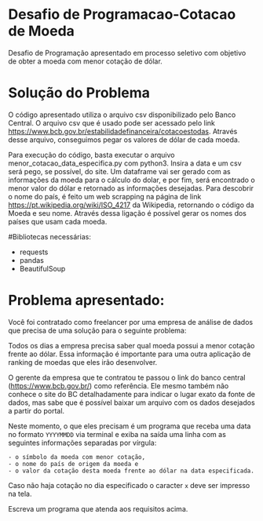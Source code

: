 # Desafio de Programacao-Cotacao de Moeda
 Desafio de Programação apresentado em processo seletivo com objetivo de obter a moeda com menor cotação de dólar.
 
# Solução do Problema
 O código apresentado utiliza o arquivo csv disponibilizado pelo Banco Central. O arquivo csv que é usado pode ser acessado pelo link https://www.bcb.gov.br/estabilidadefinanceira/cotacoestodas.
 Através desse arquivo, conseguimos pegar os valores de dólar de cada moeda.
 
 Para execução do código, basta executar o arquivo menor_cotacao_data_especifica.py com python3. Insira a data e um csv será pego, se possível, do site. Um dataframe vai ser gerado com as informações da moeda para o cálculo do dolar, e por fim, será encontrado o menor valor do dólar e retornado as informações desejadas.
 Para descobrir o nome do país, é feito um web scrapping na página de link https://pt.wikipedia.org/wiki/ISO_4217 da Wikipedia, retornando o código da Moeda e seu nome. Através dessa ligação é possível gerar os nomes dos países que usam cada moeda.

#Bibliotecas necessárias:
 - requests
 - pandas
 - BeautifulSoup
 
# Problema apresentado:

Você foi contratado como freelancer por uma empresa de análise de dados que precisa de uma solução para o seguinte problema:

Todos os dias a empresa precisa saber qual moeda possui a menor cotação frente ao dólar. Essa informação é importante para uma outra aplicação de ranking de moedas que eles irão desenvolver.

O gerente da empresa que te contratou te passou o link do banco central (https://www.bcb.gov.br/) como referência. Ele mesmo também não conhece o site do BC detalhadamente para indicar o lugar exato da fonte de dados, mas sabe que é possível baixar um arquivo com os dados desejados a partir do portal.

Neste momento, o que eles precisam é um programa que receba uma data no formato `YYYYMMDD` via terminal e exiba na saída uma linha com as seguintes informações separadas por vírgula:

    - o símbolo da moeda com menor cotação,
    - o nome do país de origem da moeda e
    - o valor da cotação desta moeda frente ao dólar na data especificada.
Caso não haja cotação no dia especificado o caracter `x` deve ser impresso na tela.


Escreva um programa que atenda aos requisitos acima.
